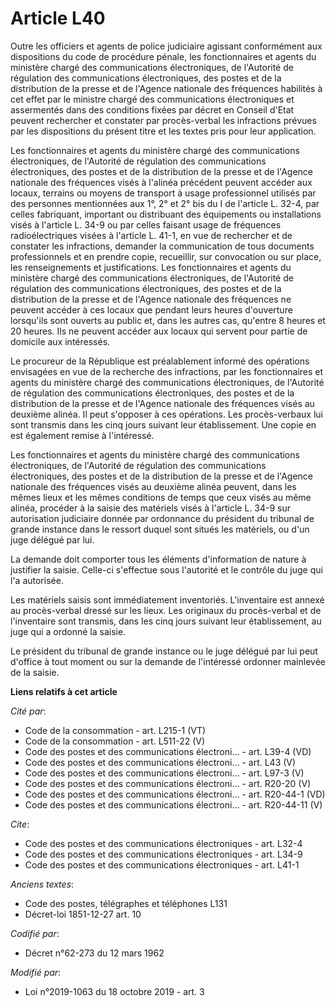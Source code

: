 # Article L40

Outre les officiers et agents de police judiciaire agissant conformément aux dispositions du code de procédure pénale, les
fonctionnaires et agents du ministère chargé des communications électroniques, de l'Autorité de régulation des communications
électroniques, des postes et de la distribution de la presse et de l'Agence nationale des fréquences habilités à cet effet
par le ministre chargé des communications électroniques et assermentés dans des conditions fixées par décret en Conseil
d'Etat peuvent rechercher et constater par procès-verbal les infractions prévues par les dispositions du présent titre et les
textes pris pour leur application.

Les fonctionnaires et agents du ministère chargé des communications électroniques, de l'Autorité de régulation des
communications électroniques, des postes et de la distribution de la presse et de l'Agence nationale des fréquences visés à
l'alinéa précédent peuvent accéder aux locaux, terrains ou moyens de transport à usage professionnel utilisés par des
personnes mentionnées aux 1°, 2° et 2° bis du I de l'article L. 32-4, par celles fabriquant, important ou distribuant des
équipements ou installations visés à l'article L. 34-9 ou par celles faisant usage de fréquences radioélectriques visées à
l'article L. 41-1, en vue de rechercher et de constater les infractions, demander la communication de tous documents
professionnels et en prendre copie, recueillir, sur convocation ou sur place, les renseignements et justifications. Les
fonctionnaires et agents du ministère chargé des communications électroniques, de l'Autorité de régulation des communications
électroniques, des postes et de la distribution de la presse et de l'Agence nationale des fréquences ne peuvent accéder à ces
locaux que pendant leurs heures d'ouverture lorsqu'ils sont ouverts au public et, dans les autres cas, qu'entre 8 heures et
20 heures. Ils ne peuvent accéder aux locaux qui servent pour partie de domicile aux intéressés.

Le procureur de la République est préalablement informé des opérations envisagées en vue de la recherche des infractions, par
les fonctionnaires et agents du ministère chargé des communications électroniques, de l'Autorité de régulation des
communications électroniques, des postes et de la distribution de la presse et de l'Agence nationale des fréquences visés au
deuxième alinéa. Il peut s'opposer à ces opérations. Les procès-verbaux lui sont transmis dans les cinq jours suivant leur
établissement. Une copie en est également remise à l'intéressé.

Les fonctionnaires et agents du ministère chargé des communications électroniques, de l'Autorité de régulation des
communications électroniques, des postes et de la distribution de la presse et de l'Agence nationale des fréquences visés au
deuxième alinéa peuvent, dans les mêmes lieux et les mêmes conditions de temps que ceux visés au même alinéa, procéder à la
saisie des matériels visés à l'article L. 34-9 sur autorisation judiciaire donnée par ordonnance du président du tribunal de
grande instance dans le ressort duquel sont situés les matériels, ou d'un juge délégué par lui.

La demande doit comporter tous les éléments d'information de nature à justifier la saisie. Celle-ci s'effectue sous
l'autorité et le contrôle du juge qui l'a autorisée.

Les matériels saisis sont immédiatement inventoriés. L'inventaire est annexé au procès-verbal dressé sur les lieux. Les
originaux du procès-verbal et de l'inventaire sont transmis, dans les cinq jours suivant leur établissement, au juge qui a
ordonné la saisie.

Le président du tribunal de grande instance ou le juge délégué par lui peut d'office à tout moment ou sur la demande de
l'intéressé ordonner mainlevée de la saisie.

**Liens relatifs à cet article**

_Cité par_:

  - Code de la consommation - art. L215-1 (VT)
  - Code de la consommation - art. L511-22 (V)
  - Code des postes et des communications électroni... - art. L39-4 (VD)
  - Code des postes et des communications électroni... - art. L43 (V)
  - Code des postes et des communications électroni... - art. L97-3 (V)
  - Code des postes et des communications électroni... - art. R20-20 (V)
  - Code des postes et des communications électroni... - art. R20-44-1 (VD)
  - Code des postes et des communications électroni... - art. R20-44-11 (V)

_Cite_:

  - Code des postes et des communications électroniques - art. L32-4
  - Code des postes et des communications électroniques - art. L34-9
  - Code des postes et des communications électroniques - art. L41-1

_Anciens textes_:

  - Code des postes, télégraphes et téléphones L131
  - Décret-loi 1851-12-27 art. 10

_Codifié par_:

  - Décret n°62-273 du 12 mars 1962

_Modifié par_:

  - Loi n°2019-1063 du 18 octobre 2019 - art. 3
